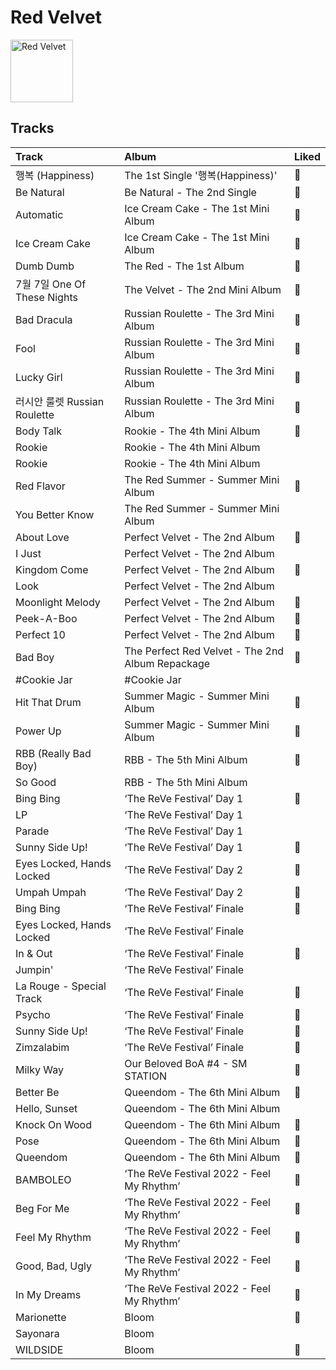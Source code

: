 
# Red Velvet


<img src="https://i.scdn.co/image/ab6761610000e5eb8a8415e72dedaa552259d0c1" alt="Red Velvet" width="100" />

## Tracks

| Track                     | Album                                            | Liked   |
|:--------------------------|:-------------------------------------------------|:--------|
| 행복 (Happiness)            | The 1st Single '행복(Happiness)'                   | 💚       |
| Be Natural                | Be Natural - The 2nd Single                      | 💚       |
| Automatic                 | Ice Cream Cake - The 1st Mini Album              | 💚       |
| Ice Cream Cake            | Ice Cream Cake - The 1st Mini Album              | 💚       |
| Dumb Dumb                 | The Red - The 1st Album                          | 💚       |
| 7월 7일 One Of These Nights | The Velvet - The 2nd Mini Album                  | 💚       |
| Bad Dracula               | Russian Roulette - The 3rd Mini Album            | 💚       |
| Fool                      | Russian Roulette - The 3rd Mini Album            | 💚       |
| Lucky Girl                | Russian Roulette - The 3rd Mini Album            | 💚       |
| 러시안 룰렛 Russian Roulette   | Russian Roulette - The 3rd Mini Album            | 💚       |
| Body Talk                 | Rookie - The 4th Mini Album                      | 💚       |
| Rookie                    | Rookie - The 4th Mini Album                      |         |
| Rookie                    | Rookie - The 4th Mini Album                      |         |
| Red Flavor                | The Red Summer - Summer Mini Album               | 💚       |
| You Better Know           | The Red Summer - Summer Mini Album               |         |
| About Love                | Perfect Velvet - The 2nd Album                   | 💚       |
| I Just                    | Perfect Velvet - The 2nd Album                   |         |
| Kingdom Come              | Perfect Velvet - The 2nd Album                   | 💚       |
| Look                      | Perfect Velvet - The 2nd Album                   |         |
| Moonlight Melody          | Perfect Velvet - The 2nd Album                   | 💚       |
| Peek-A-Boo                | Perfect Velvet - The 2nd Album                   | 💚       |
| Perfect 10                | Perfect Velvet - The 2nd Album                   | 💚       |
| Bad Boy                   | The Perfect Red Velvet - The 2nd Album Repackage | 💚       |
| #Cookie Jar               | #Cookie Jar                                      |         |
| Hit That Drum             | Summer Magic - Summer Mini Album                 | 💚       |
| Power Up                  | Summer Magic - Summer Mini Album                 | 💚       |
| RBB (Really Bad Boy)      | RBB - The 5th Mini Album                         | 💚       |
| So Good                   | RBB - The 5th Mini Album                         |         |
| Bing Bing                 | ‘The ReVe Festival’ Day 1                        | 💚       |
| LP                        | ‘The ReVe Festival’ Day 1                        |         |
| Parade                    | ‘The ReVe Festival’ Day 1                        |         |
| Sunny Side Up!            | ‘The ReVe Festival’ Day 1                        | 💚       |
| Eyes Locked, Hands Locked | ‘The ReVe Festival’ Day 2                        | 💚       |
| Umpah Umpah               | ‘The ReVe Festival’ Day 2                        | 💚       |
| Bing Bing                 | ‘The ReVe Festival’ Finale                       | 💚       |
| Eyes Locked, Hands Locked | ‘The ReVe Festival’ Finale                       |         |
| In & Out                  | ‘The ReVe Festival’ Finale                       | 💚       |
| Jumpin'                   | ‘The ReVe Festival’ Finale                       |         |
| La Rouge - Special Track  | ‘The ReVe Festival’ Finale                       | 💚       |
| Psycho                    | ‘The ReVe Festival’ Finale                       | 💚       |
| Sunny Side Up!            | ‘The ReVe Festival’ Finale                       | 💚       |
| Zimzalabim                | ‘The ReVe Festival’ Finale                       | 💚       |
| Milky Way                 | Our Beloved BoA #4 - SM STATION                  | 💚       |
| Better Be                 | Queendom - The 6th Mini Album                    | 💚       |
| Hello, Sunset             | Queendom - The 6th Mini Album                    |         |
| Knock On Wood             | Queendom - The 6th Mini Album                    | 💚       |
| Pose                      | Queendom - The 6th Mini Album                    | 💚       |
| Queendom                  | Queendom - The 6th Mini Album                    | 💚       |
| BAMBOLEO                  | ‘The ReVe Festival 2022 - Feel My Rhythm’        | 💚       |
| Beg For Me                | ‘The ReVe Festival 2022 - Feel My Rhythm’        | 💚       |
| Feel My Rhythm            | ‘The ReVe Festival 2022 - Feel My Rhythm’        | 💚       |
| Good, Bad, Ugly           | ‘The ReVe Festival 2022 - Feel My Rhythm’        | 💚       |
| In My Dreams              | ‘The ReVe Festival 2022 - Feel My Rhythm’        | 💚       |
| Marionette                | Bloom                                            | 💚       |
| Sayonara                  | Bloom                                            |         |
| WILDSIDE                  | Bloom                                            | 💚       |